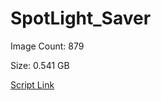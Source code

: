 # SpotLight_Saver

Image Count: 879

Size: 0.541 GB

[Script Link](https://github.com/liuyal/Archive/blob/master/Python/Utilities/Miscellaneous/spotlight_saver.py)